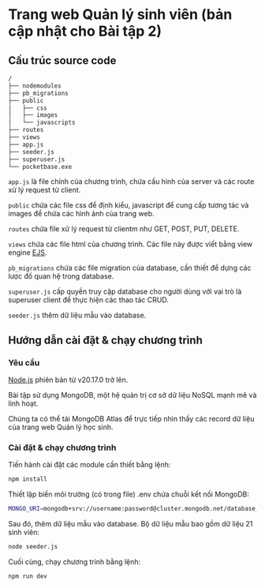 # Trang web Quản lý sinh viên (bản cập nhật cho Bài tập 2)
## Cấu trúc source code
```bash
/
├── nodemodules
├── pb_migrations
├── public
│   ├── css
│   ├── images
│   └── javascripts
├── routes
├── views
├── app.js
├── seeder.js
├── superuser.js
└── pocketbase.exe
```

`app.js` là file chính của chương trình, chứa cấu hình của server và các route xử lý request từ client.

`public` chứa các file css để định kiểu, javascript để cung cấp tương tác và images để chứa các hình ảnh của trang web.

`routes` chứa file xử lý request từ clientm như GET, POST, PUT, DELETE.

`views` chứa các file html của chương trình. Các file này được viết bằng view engine [EJS](https://ejs.co/).

`pb_migrations` chứa các file migration của database, cần thiết để dựng các lược đồ quan hệ trong database.

`superuser.js` cấp quyền truy cập database cho người dùng với vai trò là superuser client để thực hiện các thao tác CRUD.  

`seeder.js` thêm dữ liệu mẫu vào database.

## Hướng dẫn cài đặt & chạy chương trình
### Yêu cầu

[Node.js](https://nodejs.org/en/download/) phiên bản từ v20.17.0 trở lên.

Bài tập sử dụng MongoDB, một hệ quản trị cơ sở dữ liệu NoSQL mạnh mẽ và linh hoạt.

Chúng ta có thể tải MongoDB Atlas để trực tiếp nhìn thấy các record dữ liệu của trang web Quản lý học sinh.

### Cài đặt & chạy chương trình

Tiến hành cài đặt các module cần thiết bằng lệnh:  

```bash
npm install
```
Thiết lập biến môi trường (có trong file) .env chứa chuỗi kết nối MongoDB:

```bash
MONGO_URI=mongodb+srv://username:password@cluster.mongodb.net/database_name
```

Sau đó, thêm dữ liệu mẫu vào database. Bộ dữ liệu mẫu bao gồm dữ liệu 21 sinh viên:

```bash
node seeder.js
```

Cuối cùng, chạy chương trình bằng lệnh:

```bash
npm run dev
```
